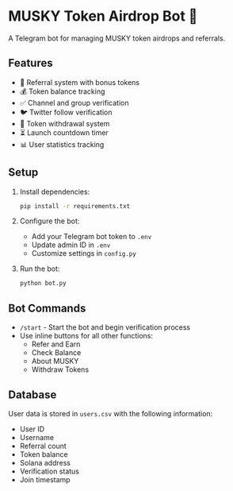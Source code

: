 # MUSKY Token Airdrop Bot 🚀

A Telegram bot for managing MUSKY token airdrops and referrals.

## Features

- 🎁 Referral system with bonus tokens
- 💰 Token balance tracking
- ✅ Channel and group verification
- 🐦 Twitter follow verification
- 💸 Token withdrawal system
- ⏳ Launch countdown timer
- 📊 User statistics tracking

## Setup

1. Install dependencies:
   ```bash
   pip install -r requirements.txt
   ```

2. Configure the bot:
   - Add your Telegram bot token to `.env`
   - Update admin ID in `.env`
   - Customize settings in `config.py`

3. Run the bot:
   ```bash
   python bot.py
   ```

## Bot Commands

- `/start` - Start the bot and begin verification process
- Use inline buttons for all other functions:
  - Refer and Earn
  - Check Balance
  - About MUSKY
  - Withdraw Tokens

## Database

User data is stored in `users.csv` with the following information:
- User ID
- Username
- Referral count
- Token balance
- Solana address
- Verification status
- Join timestamp